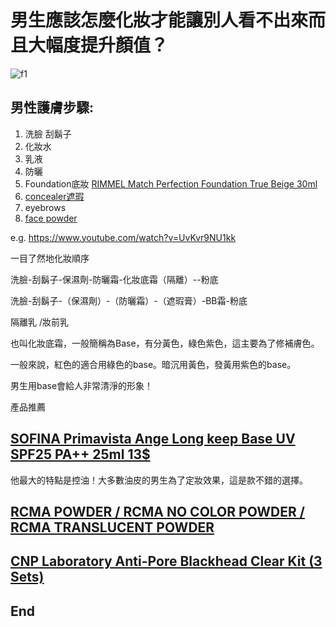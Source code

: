 # 男生應該怎麼化妝才能讓別人看不出來而且大幅度提升顏值？

![f1](https://github.com/HCH1/blog/blob/master/fig/makeup1.JPG)

## 男性護膚步驟:
1. 洗臉 刮鬍子
1. 化妝水
1. 乳液
1. 防曬
1. Foundation底妝 [RIMMEL Match Perfection Foundation True Beige 30ml](https://www.watsons.com.sg/match-perfection-foundation-true-beige-30ml/p/BP_76595)
1. [concealer遮瑕](https://www.watsons.com.sg/search?text=concealer)
1. eyebrows []()
1. [face powder](https://www.watsons.com.sg/search?text=face+powder)

e.g. https://www.youtube.com/watch?v=UvKvr9NU1kk


一目了然地化妝順序

洗臉-刮鬍子-保濕劑-防曬霜-化妝底霜（隔離）--粉底

洗臉-刮鬍子-（保濕劑）-（防曬霜）-（遮瑕膏）-BB霜-粉底

隔離乳 /妝前乳

也叫化妝底霜，一般簡稱為Base，有分黃色，綠色紫色，這主要為了修補膚色。

一般來說，紅色的適合用綠色的base。暗沉用黃色，發黃用紫色的base。

男生用base會給人非常清淨的形象！

產品推薦

## [SOFINA Primavista Ange Long keep Base UV SPF25 PA++ 25ml 13$](https://www.watsons.com.sg/primavista-ange-long-keep-base-uv-spf25-pa-25ml/p/BP_19676)

他最大的特點是控油！大多數油皮的男生為了定妝效果，這是款不錯的選擇。

## [RCMA POWDER / RCMA NO COLOR POWDER / RCMA TRANSLUCENT POWDER](https://shopee.sg/RCMA-POWDER-RCMA-NO-COLOR-POWDER-RCMA-TRANSLUCENT-POWDER-i.85669731.1436312645)

## [CNP Laboratory Anti-Pore Blackhead Clear Kit (3 Sets)](https://shopee.sg/CNP-Laboratory-Anti-Pore-Blackhead-Clear-Kit-(3-Sets)-i.55625630.1078676227)

## End
